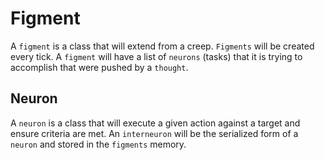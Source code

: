 # Figment

A `figment` is a class that will extend from a creep. `Figments` will be created every tick. A `figment` will have a list of `neurons` (tasks) that it is trying to accomplish that were pushed by a `thought`.

## Neuron

A `neuron` is a class that will execute a given action against a target and ensure criteria are met. An `interneuron` will be the serialized form of a `neuron` and stored in the `figments` memory.
